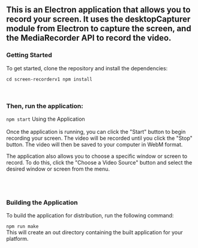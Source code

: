 <h2>This is an Electron application that allows you to record your screen. It uses the desktopCapturer module from Electron to capture the screen, and the MediaRecorder API to record the video.</h2>

<h3>Getting Started</h3>
To get started, clone the repository and install the dependencies:
<br/>

<code>cd screen-recorderv1
npm install</code>

<br/>

<h3>Then, run the application:</h3>

<code>npm start</code>
Using the Application
<br/>
<br/>
Once the application is running, you can click the "Start" button to begin recording your screen. The video will be recorded until you click the "Stop" button. The video will then be saved to your computer in WebM format.

The application also allows you to choose a specific window or screen to record. To do this, click the "Choose a Video Source" button and select the desired window or screen from the menu.

<br/>
<br/>

<h3>Building the Application</h3>
To build the application for distribution, run the following command:

<code>npm run make</code>
<br/>
This will create an out directory containing the built application for your platform.
